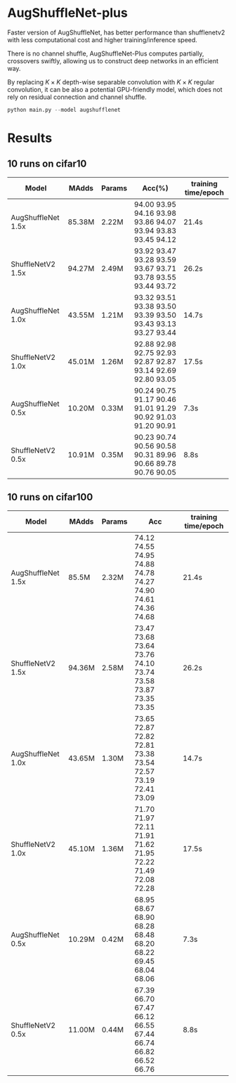 # AugShuffleNet-plus

Faster version of AugShuffleNet, has better performance than shufflenetv2 with less computational cost and  higher training/inference speed.

There is no channel shuffle, AugShuffleNet-Plus computes partially, crossovers swiftly, allowing us to construct deep networks in an efficient way.

By replacing $K\times K$ depth-wise separable convolution with $K\times K$ regular convolution, it can be also a potential GPU-friendly model, which does not rely on residual connection and channel shuffle.


```python
python main.py --model augshufflenet
```


# Results
## 10 runs on cifar10
|Model |               MAdds | Params  | Acc(%)          |                                              training time/epoch| 
|----------------------|------|---------|-----|-----|
|AugShuffleNet 1.5x    |85.38M |2.22M     |94.00  93.95 94.16 93.98 93.86 94.07 93.94 93.83 93.45 94.12  |21.4s|
|ShuffleNetV2  1.5x    |94.27M |2.49M     |93.92  93.47 93.28 93.59 93.67 93.71 93.78 93.55 93.44 93.72  |26.2s|
|AugShuffleNet 1.0x    |43.55M |1.21M    |93.32  93.51 93.38 93.50 93.39 93.50 93.43 93.13 93.27 93.44   |14.7s|
|ShuffleNetV2  1.0x    |45.01M |1.26M    |92.88  92.98 92.75 92.93 92.87 92.87 93.14 92.69 92.80 93.05   |17.5s|
|AugShuffleNet 0.5x    |10.20M |0.33M   |90.24  90.75 91.17 90.46 91.01 91.29 90.92 91.03 91.20 90.91   |7.3s|
|ShuffleNetV2  0.5x    |10.91M |0.35M    |90.23  90.74 90.56 90.58 90.31 89.96 90.66 89.78 90.76 90.05   |8.8s|






## 10 runs on cifar100
|Model |               MAdds | Params  | Acc           |                                              training time/epoch| 
|----------------------|------|---------|-----|-----|
|AugShuffleNet 1.5x|  85.5M  |2.32M   |74.12   74.55 74.95 74.88 74.78 74.27 74.90 74.61 74.36 74.68 |21.4s|
|ShuffleNetV2 1.5x|   94.36M |2.58M  |73.47 73.68  73.64 73.76 74.10 73.74 73.58 73.87  73.35 73.35|26.2s|
|AugShuffleNet  1.0x|  43.65M |1.30M    |73.65   72.87 72.82 72.81 73.38 73.54 72.57 73.19 72.41 73.09 |14.7s|
|ShuffleNetV2 1.0x  | 45.10M |1.36M  |71.70 71.97  72.11 71.91 71.62 71.95 72.22 71.49  72.08 72.28 |17.5s|
|AugShuffleNet 0.5x  |10.29M |0.42M   | 68.95   68.67 68.90 68.28 68.48 68.20 68.22 69.45 68.04 68.06 |7.3s|
|ShuffleNetV2 0.5x   |11.00M |0.44M  |67.39 66.70  67.47 66.12 66.55 67.44 66.74 66.82  66.52 66.76 |8.8s|



